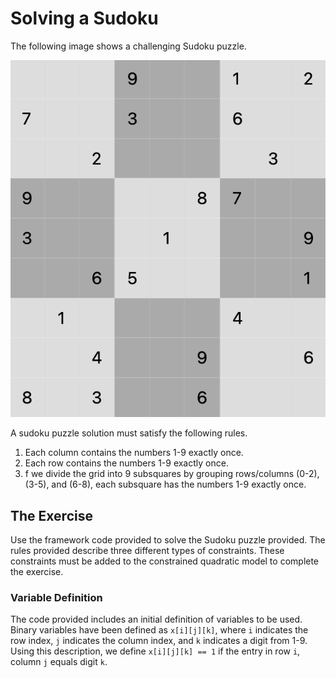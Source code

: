 # Solving a Sudoku

The following image shows a challenging Sudoku puzzle.

![Puzzle](assets/puzzle.png "Sudoku Puzzle")

A sudoku puzzle solution must satisfy the following rules.

1. Each column contains the numbers 1-9 exactly once.  
2. Each row contains the numbers 1-9 exactly once.  
3. f we divide the grid into 9 subsquares by grouping rows/columns (0-2),
 (3-5), and (6-8), each subsquare has the numbers 1-9
 exactly once.

## The Exercise

Use the framework code provided to solve the Sudoku puzzle provided. The rules
provided describe three different types of constraints. These constraints must
be added to the constrained quadratic model to complete the exercise.

### Variable Definition

The code provided includes an initial definition of variables to be used.
Binary variables have been defined as `x[i][j][k]`, where `i` indicates the row
index, `j` indicates the column index, and `k` indicates a digit from 1-9.
Using this description, we define `x[i][j][k] == 1` if the entry in row `i`,
column `j` equals digit `k`.
